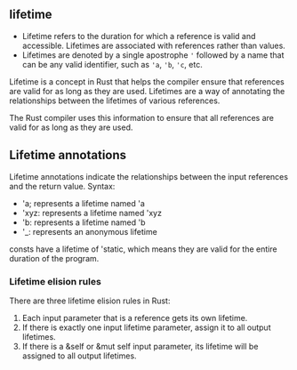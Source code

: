 ## lifetime

- Lifetime refers to the duration for which a reference is valid and 
accessible. Lifetimes are associated with references rather than
values.
- Lifetimes are denoted by a single apostrophe `'` followed by a name that
can be any valid identifier, such as `'a`, `'b`, `'c`, etc.


Lifetime is a concept in Rust that helps the compiler ensure that 
references are valid for as long as they are used. Lifetimes are 
a way of annotating the relationships between the lifetimes of 
various references. 

The Rust compiler uses this information to ensure that all references
are valid for as long as they are used.

## Lifetime annotations

Lifetime annotations indicate the relationships between the input references
and the return value.
Syntax: 
- 'a; represents a lifetime named 'a
- 'xyz: represents a lifetime named 'xyz
- 'b: represents a lifetime named 'b
- '_: represents an anonymous lifetime

consts have a lifetime of 'static, which means they are valid for the
entire duration of the program.

### Lifetime elision rules

There are three lifetime elision rules in Rust:
1. Each input parameter that is a reference gets its own lifetime.
2. If there is exactly one input lifetime parameter, assign it to all output lifetimes.
3. If there is a &self or &mut self input parameter, its lifetime will be assigned to all output lifetimes.

